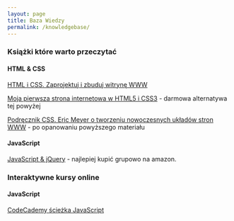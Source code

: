 ```yaml
---
layout: page
title: Baza Wiedzy
permalink: /knowledgebase/
---
```


### Książki które warto przeczytać

#### HTML & CSS

[HTML i CSS. Zaprojektuj i zbuduj witrynę WWW](http://helion.pl/ksiazki/html-i-css-zaprojektuj-i-zbuduj-witryne-www-jon-duckett,htcsww.htm)

[Moja pierwsza strona internetowa w HTML5 i CSS3](http://ferrante.pl/books/html/) - darmowa alternatywa tej powyżej

[Podręcznik CSS. Eric Meyer o tworzeniu nowoczesnych układów stron WWW](http://helion.pl/ksiazki/podrecznik-css-eric-meyer-o-tworzeniu-nowoczesnych-ukladow-stron-www-smashing-magazine-eric-meyer,tfacss.htm) - po opanowaniu powyższego materiału

#### JavaScript

[JavaScript & jQuery](http://javascriptbook.com/) - najlepiej kupić grupowo na amazon.

### Interaktywne kursy online

#### JavaScript

[CodeCademy ścieżka JavaScript](http://www.codecademy.com/en/tracks/javascript)
